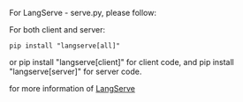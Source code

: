 For LangServe - serve.py, please follow: 

For both client and server:

```shell
pip install "langserve[all]"
```

or pip install "langserve[client]" for client code, and pip install "langserve[server]" for server code.

for more information of [LangServe](https://python.langchain.com/docs/langserve/)

